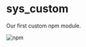 # sys_custom
Our first custom npm module.

![npm](https://img.shields.io/npm/v/@syslogine/sys_custom)
